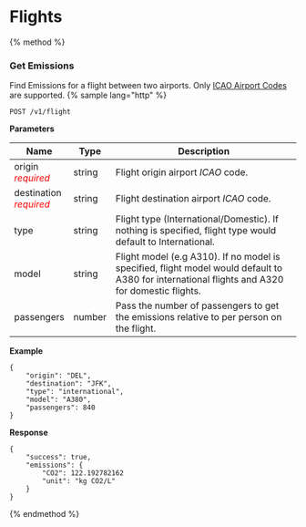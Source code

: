 # Flights

{% method %}
### Get Emissions
Find Emissions for a flight between two airports.
Only [ICAO Airport Codes](https://en.wikipedia.org/wiki/International_Civil_Aviation_Organization_airport_code) are supported.
{% sample lang="http" %}
```
POST /v1/flight
```
**Parameters**

| Name        | Type           | Description  |
| ------------- |-------------| -----|
| origin<br><span style="color:red">_required_ </span>   | string | Flight origin airport _ICAO_ code. |
| destination<br><span style="color:red">_required_ </span>     | string | Flight destination airport _ICAO_ code. |
| type     | string | Flight type (International/Domestic). If nothing is specified, flight type would default to International. |
| model     | string | Flight model (e.g A310). If no model is specified, flight model would default to A380 for international flights and A320 for domestic flights. |
| passengers     | number | Pass the number of passengers to get the emissions relative to per person on the flight. |

**Example**
```
{
	"origin": "DEL",
	"destination": "JFK",
	"type": "international",
	"model": "A380",
	"passengers": 840
}
```
**Response**
```
{
	"success": true,
	"emissions": {
		"CO2": 122.192782162
		"unit": "kg CO2/L"
	}
}
```

{% endmethod %}